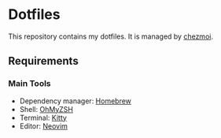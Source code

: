 # Dotfiles

This repository contains my dotfiles. It is managed by [chezmoi](https://www.chezmoi.io/).

## Requirements

### Main Tools
- Dependency manager: [Homebrew](https://brew.sh)
- Shell: [OhMyZSH](https://ohmyz.sh/)
- Terminal: [Kitty](https://sw.kovidgoyal.net/kitty/)
- Editor: [Neovim](https://neovim.io/)
